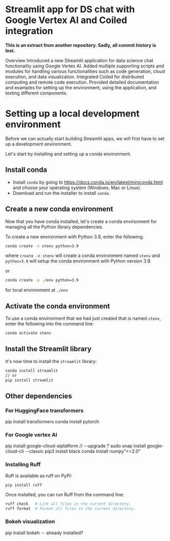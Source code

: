 # Streamlit app for DS chat with Google Vertex AI and Coiled integration

**This is an extract from another repository. Sadly, all commit history is lost.**

Overview
Introduced a new Streamlit application for data science chat functionality using Google Vertex AI.
Added multiple supporting scripts and modules for handling various functionalities such as code generation, cloud execution, and data visualization.
Integrated Coiled for distributed computing and remote code execution.
Provided detailed documentation and examples for setting up the environment, using the application, and testing different components.


# Setting up a local development environment

Before we can actually start building Streamlit apps, we will first have to set up a development environment.

Let's start by installing and setting up a conda environment.

## **Install conda**
- Install `conda` by going to https://docs.conda.io/en/latest/miniconda.html and choose your operating system (Windows, Mac or Linux). 
- Download and run the installer to install `conda`.

## **Create a new conda environment**
Now that you have conda installed, let's create a conda environment for managing all the Python library dependencies.

To create a new environment with Python 3.9, enter the following:
```bash
conda create -n stenv python=3.9
```
where `create -n stenv` will create a conda environment named `stenv` and `python=3.9` will setup the conda environment with Python version 3.9.

or

```bash
conda create -p ./env python=3.9
```
for local environment at `./env`


## **Activate the conda environment**

To use a conda environment that we had just created that is named `stenv`, enter the following into the command line:

```bash
conda activate stenv
```

## **Install the Streamlit library**

It's now time to install the `streamlit` library:
```bash
conda install streamlit
// or
pip install streamlit
```


## Other dependencies

### For HuggingFace transformers
pip install transformers
conda install pytorch

### For Google vertex AI
pip install google-cloud-aiplatform   // --upgrade ?
sudo snap install google-cloud-cli --classic
pip3 install black
conda install numpy"<=2.0"


### Installing Ruff
Ruff is available as ruff on PyPI:

```
pip install ruff
```

Once installed, you can run Ruff from the command line:

```bash
ruff check   # Lint all files in the current directory.
ruff format  # Format all files in the current directory.
```

### Bokeh visualization

pip install bokeh -- already installed?
